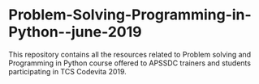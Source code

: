 # Problem-Solving-Programming-in-Python--june-2019
This repository contains all the resources related to Problem solving and Programming in Python course offered to APSSDC trainers and students participating in TCS Codevita 2019.
